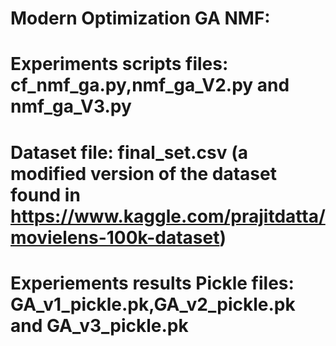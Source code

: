 # Modern Optimization GA NMF:
# Experiments scripts files: cf_nmf_ga.py,nmf_ga_V2.py and nmf_ga_V3.py
# Dataset file: final_set.csv (a modified version of the dataset found in https://www.kaggle.com/prajitdatta/movielens-100k-dataset)
# Experiements results Pickle files: GA_v1_pickle.pk,GA_v2_pickle.pk and GA_v3_pickle.pk
